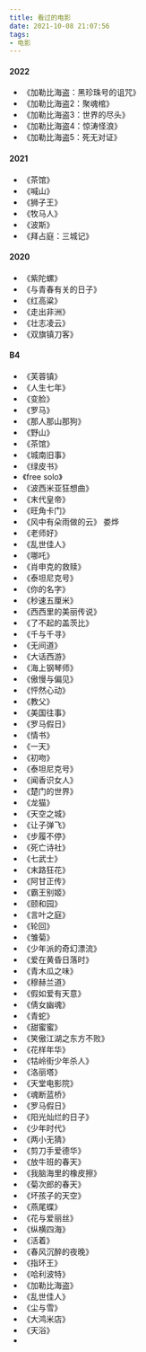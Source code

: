 ```yaml
---
title: 看过的电影
date: 2021-10-08 21:07:56
tags:
- 电影
---
```


#### 2022
- 《加勒比海盗：黑珍珠号的诅咒》
- 《加勒比海盗2：聚魂棺》
- 《加勒比海盗3：世界的尽头》
- 《加勒比海盗4：惊涛怪浪》
- 《加勒比海盗5：死无对证》

<!-- more -->
#### 2021
- 《茶馆》
- 《喊山》
- 《狮子王》
- 《牧马人》
- 《波斯》
- 《拜占庭：三城记》

#### 2020
- 《紫陀螺》
- 《与青春有关的日子》
- 《红高粱》
- 《走出非洲》
- 《壮志凌云》
- 《双旗镇刀客》

#### B4
- 《芙蓉镇》
- 《人生七年》
- 《变脸》
- 《罗马》
- 《那人那山那狗》
- 《野山》
- 《茶馆》
- 《城南旧事》
- 《绿皮书》
- 《free solo》
- 《波西米亚狂想曲》
- 《末代皇帝》
- 《旺角卡门》
- 《风中有朵雨做的云》 娄烨
- 《老师好》
- 《乱世佳人》
- 《哪吒》
- 《肖申克的救赎》
- 《泰坦尼克号》
- 《你的名字》
- 《秒速五厘米》
- 《西西里的美丽传说》
- 《了不起的盖茨比》
- 《千与千寻》
- 《无间道》
- 《大话西游》
- 《海上钢琴师》
- 《傲慢与偏见》
- 《怦然心动》
- 《教父》
- 《美国往事》
- 《罗马假日》
- 《情书》
- 《一天》
- 《初吻》
- 《泰坦尼克号》
- 《闻香识女人》
- 《楚门的世界》
- 《龙猫》
- 《天空之城》
- 《让子弹飞》
- 《步履不停》
- 《死亡诗社》
- 《七武士》
- 《末路狂花》
- 《阿甘正传》
- 《霸王别姬》
- 《颐和园》
- 《言叶之庭》
- 《轮回》
- 《雏菊》
- 《少年派的奇幻漂流》
- 《爱在黄昏日落时》
- 《青木瓜之味》
- 《穆赫兰道》
- 《假如爱有天意》
- 《倩女幽魂》
- 《青蛇》
- 《甜蜜蜜》
- 《笑傲江湖之东方不败》
- 《花样年华》
- 《牯岭街少年杀人》
- 《洛丽塔》
- 《天堂电影院》
- 《魂断蓝桥》
- 《罗马假日》
- 《阳光灿烂的日子》
- 《少年时代》
- 《两小无猜》
- 《剪刀手爱德华》
- 《放牛班的春天》
- 《我脑海里的橡皮擦》
- 《菊次郎的春天》
- 《坏孩子的天空》
- 《燕尾蝶》
- 《花与爱丽丝》
- 《纵横四海》
- 《活着》
- 《春风沉醉的夜晚》
- 《指环王》
- 《哈利波特》
- 《加勒比海盗》
- 《乱世佳人》
- 《尘与雪》
- 《大鸿米店》
- 《天浴》
- 
